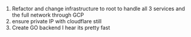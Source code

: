 1. Refactor and change infrastructure to root to handle all 3 services and the full network through GCP
2. ensure private IP with cloudflare still 
3. Create GO backend I hear its pretty fast